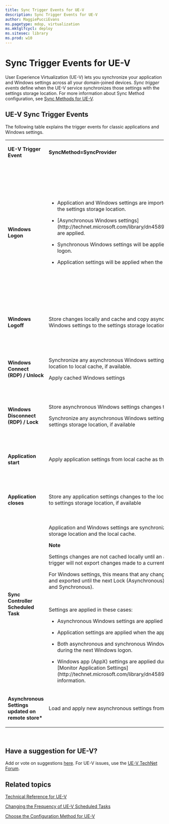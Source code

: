 ```yaml
---
title: Sync Trigger Events for UE-V
description: Sync Trigger Events for UE-V
author: MaggiePucciEvans
ms.pagetype: mdop, virtualization
ms.mktglfcycl: deploy
ms.sitesec: library
ms.prod: w10
---
```


# Sync Trigger Events for UE-V


User Experience Virtualization (UE-V) lets you synchronize your application and Windows settings across all your domain-joined devices. *Sync trigger events* define when the UE-V service synchronizes those settings with the settings storage location. For more information about Sync Method configuration, see [Sync Methods for UE-V](uev-sync-methods.md).

## UE-V Sync Trigger Events


The following table explains the trigger events for classic applications and Windows settings.

<table>
<colgroup>
<col width="33%" />
<col width="33%" />
<col width="33%" />
</colgroup>
<tbody>
<tr class="odd">
<td align="left"><p><strong>UE-V Trigger Event</strong></p></td>
<td align="left"><p><strong>SyncMethod=SyncProvider</strong></p></td>
<td align="left"><p><strong>SyncMethod=None</strong></p></td>
</tr>
<tr class="even">
<td align="left"><p><strong>Windows Logon</strong></p></td>
<td align="left"><ul>
<li><p>Application and Windows settings are imported to the local cache from the settings storage location.</p></li>
<li><p>[Asynchronous Windows settings](http://technet.microsoft.com/library/dn458932.aspx#autosyncsettings2) are applied.</p></li>
<li><p>Synchronous Windows settings will be applied during the next Windows logon.</p></li>
<li><p>Application settings will be applied when the application starts.</p></li>
</ul></td>
<td align="left"><ul>
<li><p>Application and Windows settings are read directly from the settings storage location.</p></li>
<li><p>Asynchronous and synchronous Windows settings are applied.</p></li>
<li><p>Application settings will be applied when the application starts.</p></li>
</ul></td>
</tr>
<tr class="odd">
<td align="left"><p><strong>Windows Logoff</strong></p></td>
<td align="left"><p>Store changes locally and cache and copy asynchronous and synchronous Windows settings to the settings storage location server, if available</p></td>
<td align="left"><p>Store changes to asynchronous and synchronous Windows settings storage location</p></td>
</tr>
<tr class="even">
<td align="left"><p><strong>Windows Connect (RDP) / Unlock</strong></p></td>
<td align="left"><p>Synchronize any asynchronous Windows settings from settings storage location to local cache, if available.</p>
<p>Apply cached Windows settings</p></td>
<td align="left"><p>Download and apply asynchronous windows settings from settings storage location</p></td>
</tr>
<tr class="odd">
<td align="left"><p><strong>Windows Disconnect (RDP) / Lock</strong></p></td>
<td align="left"><p>Store asynchronous Windows settings changes to the local cache.</p>
<p>Synchronize any asynchronous Windows settings from the local cache to settings storage location, if available</p></td>
<td align="left"><p>Store asynchronous Windows settings changes to the settings storage location</p></td>
</tr>
<tr class="even">
<td align="left"><p><strong>Application start</strong></p></td>
<td align="left"><p>Apply application settings from local cache as the application starts</p></td>
<td align="left"><p>Apply application settings from settings storage location as the application starts</p></td>
</tr>
<tr class="odd">
<td align="left"><p><strong>Application closes</strong></p></td>
<td align="left"><p>Store any application settings changes to the local cache and copy settings to settings storage location, if available</p></td>
<td align="left"><p>Store any application settings changes to settings storage location</p></td>
</tr>
<tr class="even">
<td align="left"><p><strong>Sync Controller Scheduled Task</strong></p>
<p></p></td>
<td align="left"><p>Application and Windows settings are synchronized between the settings storage location and the local cache.</p>
<div class="alert">
<strong>Note</strong>  
<p>Settings changes are not cached locally until an application closes. This trigger will not export changes made to a currently running application.</p>
<p>For Windows settings, this means that any changes will not be cached locally and exported until the next Lock (Asynchronous) or Logoff (Asynchronous and Synchronous).</p>
</div>
<div>
 
</div>
<p>Settings are applied in these cases:</p>
<ul>
<li><p>Asynchronous Windows settings are applied directly.</p></li>
<li><p>Application settings are applied when the application starts.</p></li>
<li><p>Both asynchronous and synchronous Windows settings are applied during the next Windows logon.</p></li>
<li><p>Windows app (AppX) settings are applied during the next refresh. See [Monitor Application Settings](http://technet.microsoft.com/library/dn458944.aspx) for more information.</p></li>
</ul></td>
<td align="left"><p>NA</p></td>
</tr>
<tr class="odd">
<td align="left"><p><strong>Asynchronous Settings updated on remote store*</strong></p></td>
<td align="left"><p>Load and apply new asynchronous settings from the cache.</p></td>
<td align="left"><p>Load and apply settings from central server</p></td>
</tr>
</tbody>
</table>

 

## Have a suggestion for UE-V?


Add or vote on suggestions [here](http://uev.uservoice.com/forums/280428-microsoft-user-experience-virtualization). For UE-V issues, use the [UE-V TechNet Forum](https://social.technet.microsoft.com/Forums/en-us/home?forum=mdopuev&filter=alltypes&sort=lastpostdesc).

## Related topics


[Technical Reference for UE-V](uev-technical-reference.md)

[Changing the Frequency of UE-V Scheduled Tasks](uev-changing-the-frequency-of-scheduled-tasks.md)

[Choose the Configuration Method for UE-V](uev-deploy-required-features.md)

 

 





